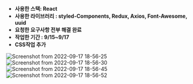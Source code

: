 - **사용한 스택: React**
- **사용한 라이브러리 : styled-Components, Redux, Axios, Font-Awesome, uuid**
- **요청한 요구사항 전부 해결 완료**
- **작업한 기간 : 9/15~9/17**
- **CSS작업 추가**

![Screenshot from 2022-09-17 18-56-25](https://user-images.githubusercontent.com/93773242/190851175-f21bfeaa-c8e2-48df-9ec2-18d7ac323af5.png)
![Screenshot from 2022-09-17 18-56-30](https://user-images.githubusercontent.com/93773242/190851184-5688e173-7232-47cc-8553-e29e9607b52d.png)
![Screenshot from 2022-09-17 18-56-45](https://user-images.githubusercontent.com/93773242/190851194-ee0897a6-8893-48fa-8a76-561cc9af2732.png)
![Screenshot from 2022-09-17 18-56-52](https://user-images.githubusercontent.com/93773242/190851196-fc62983b-2fdf-471c-ab47-160f5f3b1a1e.png)
